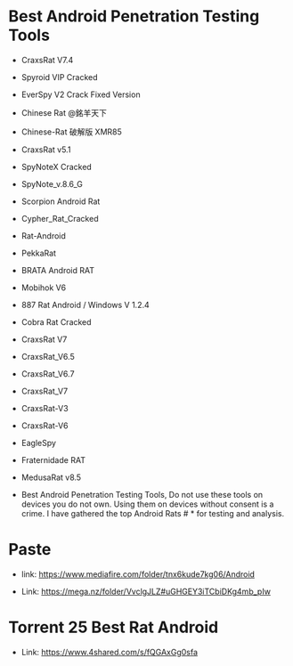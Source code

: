 # Best Android Penetration Testing Tools

* CraxsRat V7.4
* Spyroid VIP Cracked
* EverSpy V2 Crack Fixed Version
* Chinese Rat @銘羊天下
* Chinese-Rat 破解版 XMR85
* CraxsRat v5.1
* SpyNoteX Cracked
* SpyNote_v.8.6_G
* Scorpion Android Rat
* Cypher_Rat_Cracked
* Rat-Android
* PekkaRat
* BRATA Android RAT
* Mobihok V6
* 887 Rat Android / Windows V 1.2.4
* Cobra Rat Cracked
* CraxsRat V7
* CraxsRat_V6.5
* CraxsRat_V6.7
* CraxsRat_V7
* CraxsRat-V3
* CraxsRat-V6
* EagleSpy
* Fraternidade RAT
* MedusaRat v8.5


* Best Android Penetration Testing Tools, Do not use these tools on devices you do not own. Using them on devices without consent is a crime. I have gathered the top Android Rats # * for testing and analysis.



# Paste



* link: https://www.mediafire.com/folder/tnx6kude7kg06/Android

* Link: https://mega.nz/folder/VvclgJLZ#uGHGEY3iTCbiDKg4mb_pIw



# Torrent 25 Best Rat Android
* Link: https://www.4shared.com/s/fQGAxGg0sfa
  


